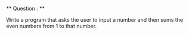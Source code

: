** Question : **

Write a program that asks the user to input a number and then sums the even numbers from 1 to that number.
